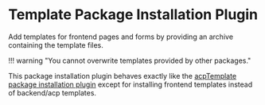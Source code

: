 # Template Package Installation Plugin

Add templates for frontend pages and forms by providing an archive containing the template files.

!!! warning "You cannot overwrite templates provided by other packages."

This package installation plugin behaves exactly like the [acpTemplate package installation plugin](package_pip_acp-template.md) except for installing frontend templates instead of backend/acp templates.
